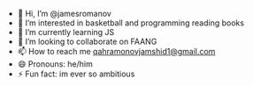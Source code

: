 - 👋 Hi, I’m @jamesromanov
- 👀 I’m interested in basketball and programming reading books 
- 🌱 I’m currently learning JS
- 💞️ I’m looking to collaborate on FAANG
- 📫 How to reach me qahramonovjamshid1@gmail.com
- 😄 Pronouns: he/him
- ⚡ Fun fact: im ever so ambitious

<!---
jamesromanov/jamesromanov is a ✨ special ✨ repository because its `README.md` (this file) appears on your GitHub profile.
You can click the Preview link to take a look at your changes.
--->
